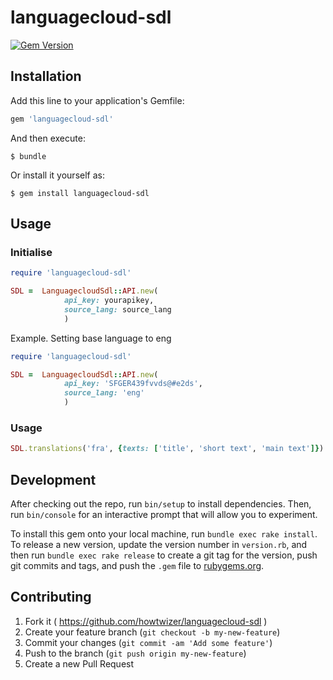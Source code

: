 # languagecloud-sdl
[![Gem Version](https://badge.fury.io/rb/languagecloud-sdl.svg)](https://badge.fury.io/rb/languagecloud-sdl)

## Installation

Add this line to your application's Gemfile:

```ruby
gem 'languagecloud-sdl'
```

And then execute:

    $ bundle

Or install it yourself as:

    $ gem install languagecloud-sdl

## Usage

### Initialise 

````ruby
require 'languagecloud-sdl'

SDL =  LanguagecloudSdl::API.new(
            api_key: yourapikey,
            source_lang: source_lang
            )
````

Example.
Setting base language to eng

````ruby
require 'languagecloud-sdl'

SDL =  LanguagecloudSdl::API.new(
            api_key: 'SFGER439fvvds@#e2ds',
            source_lang: 'eng'
            )
````

### Usage

````ruby
SDL.translations('fra', {texts: ['title', 'short text', 'main text']})
````

## Development

After checking out the repo, run `bin/setup` to install dependencies. Then, run `bin/console` for an interactive prompt that will allow you to experiment.

To install this gem onto your local machine, run `bundle exec rake install`. To release a new version, update the version number in `version.rb`, and then run `bundle exec rake release` to create a git tag for the version, push git commits and tags, and push the `.gem` file to [rubygems.org](https://rubygems.org).

## Contributing

1. Fork it ( https://github.com/howtwizer/languagecloud-sdl )
2. Create your feature branch (`git checkout -b my-new-feature`)
3. Commit your changes (`git commit -am 'Add some feature'`)
4. Push to the branch (`git push origin my-new-feature`)
5. Create a new Pull Request
